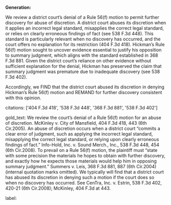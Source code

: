 **Generation:**

We review a district court’s denial of a Rule 56(f) motion to permit further discovery for abuse of discretion. A district court abuses its discretion when it applies an incorrect legal standard, misapplies the correct legal standard, or relies on clearly erroneous findings of fact (see 538 F.3d 448). This standard is particularly relevant when no discovery has occurred, and the court offers no explanation for its restriction (404 F.3d 418). Hickman’s Rule 56(f) motion sought to uncover evidence essential to justify his opposition to summary judgment, which aligns with the standard established in 368 F.3d 881. Given the district court’s reliance on other evidence without sufficient explanation for the denial, Hickman has preserved the claim that summary judgment was premature due to inadequate discovery (see 538 F.3d 402).

Accordingly, we FIND that the district court abused its discretion in denying Hickman’s Rule 56(f) motion and REMAND for further discovery consistent with this opinion.

citations: ['404 F.3d 418', '538 F.3d 448', '368 F.3d 881', '538 F.3d 402']

gold_text: We review the court’s denial of a Rule 56(f) motion for an abuse of discretion. McKinley v. City of Mansfield, 404 F.3d 418, 443 (6th Cir.2005). An abuse of discretion occurs when a district court “commits a clear error of judgment, such as applying the incorrect legal standard, misapplying the correct legal standard, or relying upon clearly erroneous findings of fact.” Info-Hold, Inc. v. Sound Merch., Inc., 538 F.3d 448, 454 (6th Cir.2008). To prevail on a Rule 56(f) motion, the plaintiff must “state with some precision the materials he hopes to obtain with further discovery, and exactly how he expects those materials would help him in opposing summary judgment.” Summers v. Leis, 368 F.3d 881, 887 (6th Cir.2004) (internal quotation marks omitted). We typically will find that a district court has abused its discretion in denying such a motion if the court does so when no discovery has occurred. See CenTra, Inc. v. Estrin, 538 F.3d 402, 420-21 (6th Cir.2008); McKinley, 404 F.3d at 443.

label: 